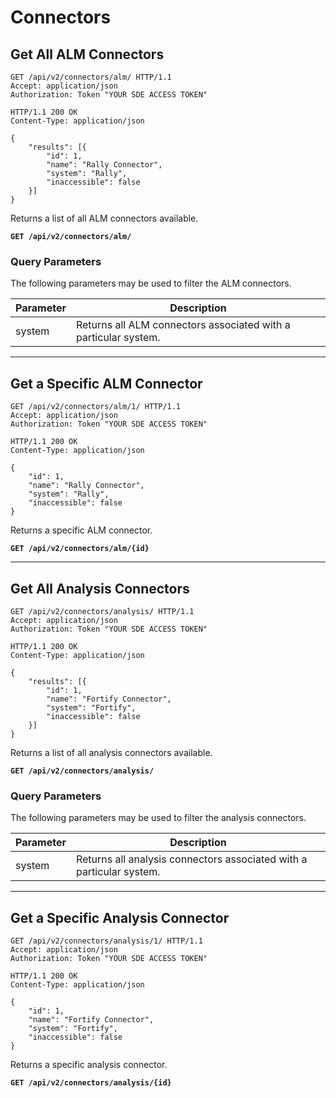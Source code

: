 # Connectors

## Get All ALM Connectors

```http
GET /api/v2/connectors/alm/ HTTP/1.1
Accept: application/json
Authorization: Token "YOUR SDE ACCESS TOKEN"
```

```http
HTTP/1.1 200 OK
Content-Type: application/json

{
    "results": [{
        "id": 1,
        "name": "Rally Connector",
        "system": "Rally",
        "inaccessible": false
    }]
}
```

Returns a list of all ALM connectors available.

**`GET /api/v2/connectors/alm/`**

### Query Parameters

The following parameters may be used to filter the ALM connectors.

Parameter | Description
----------|-----------------------------
system    | Returns all ALM connectors associated with a particular system.

---










## Get a Specific ALM Connector

```http
GET /api/v2/connectors/alm/1/ HTTP/1.1
Accept: application/json
Authorization: Token "YOUR SDE ACCESS TOKEN"
```

```http
HTTP/1.1 200 OK
Content-Type: application/json

{
    "id": 1,
    "name": "Rally Connector",
    "system": "Rally",
    "inaccessible": false
}
```

Returns a specific ALM connector.

**`GET /api/v2/connectors/alm/{id}`**

---










## Get All Analysis Connectors

```http
GET /api/v2/connectors/analysis/ HTTP/1.1
Accept: application/json
Authorization: Token "YOUR SDE ACCESS TOKEN"
```

```http
HTTP/1.1 200 OK
Content-Type: application/json

{
    "results": [{
        "id": 1,
        "name": "Fortify Connector",
        "system": "Fortify",
        "inaccessible": false
    }]
}
```

Returns a list of all analysis connectors available.

**`GET /api/v2/connectors/analysis/`**

### Query Parameters

The following parameters may be used to filter the analysis connectors.

Parameter | Description
----------|-----------------------------
system    | Returns all analysis connectors associated with a particular system.

---










## Get a Specific Analysis Connector

```http
GET /api/v2/connectors/analysis/1/ HTTP/1.1
Accept: application/json
Authorization: Token "YOUR SDE ACCESS TOKEN"
```

```http
HTTP/1.1 200 OK
Content-Type: application/json

{
    "id": 1,
    "name": "Fortify Connector",
    "system": "Fortify",
    "inaccessible": false
}
```

Returns a specific analysis connector.

**`GET /api/v2/connectors/analysis/{id}`**

